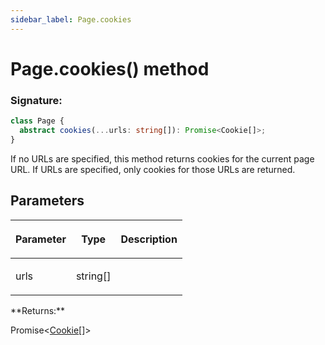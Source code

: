 ```yaml
---
sidebar_label: Page.cookies
---
```


# Page.cookies() method

### Signature:

```typescript
class Page {
  abstract cookies(...urls: string[]): Promise<Cookie[]>;
}
```

If no URLs are specified, this method returns cookies for the current page URL. If URLs are specified, only cookies for those URLs are returned.

## Parameters

<table><thead><tr><th>

Parameter

</th><th>

Type

</th><th>

Description

</th></tr></thead>
<tbody><tr><td>

urls

</td><td>

string\[\]

</td><td>

</td></tr>
</tbody></table>
**Returns:**

Promise&lt;[Cookie](./puppeteer.cookie.md)\[\]&gt;
